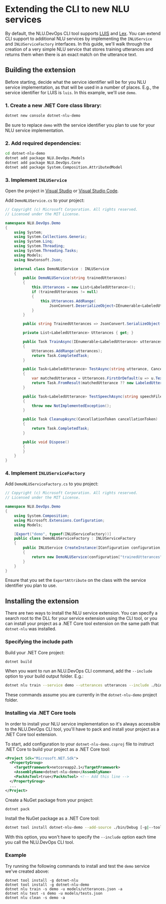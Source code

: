 # Extending the CLI to new NLU services

By default, the NLU.DevOps CLI tool supports [LUIS](https://www.luis.ai) and [Lex](https://aws.amazon.com/lex/). You can extend CLI support to additional NLU services by implementing the `INLUService` and `INLUServiceFactory` interfaces. In this guide, we'll walk through the creation of a very simple NLU service that stores training utterances and returns them when there is an exact match on the utterance text.

## Building the extension

Before starting, decide what the service identifier will be for you NLU service implementation, as that will be used in a number of places. E.g., the service identifier for LUIS is `luis`. In this example, we'll use `demo`.

### 1. Create a new .NET Core class library:
```bash
dotnet new console dotnet-nlu-demo
```

Be sure to replace `demo` with the service identifier you plan to use for your NLU service implementation.

### 2. Add required dependencies:
```bash
cd dotnet-nlu-demo
dotnet add package NLU.DevOps.Models
dotnet add package NLU.DevOps.Core
dotnet add package System.Composition.AttributedModel
```

### 3. Implement `INLUService`
Open the project in [Visual Studio](https://visualstudio.microsoft.com/downloads/) or [Visual Studio Code](https://code.visualstudio.com/).

Add `DemoNLUService.cs` to your project:
```cs
// Copyright (c) Microsoft Corporation. All rights reserved.
// Licensed under the MIT License.

namespace NLU.DevOps.Demo
{
    using System;
    using System.Collections.Generic;
    using System.Linq;
    using System.Threading;
    using System.Threading.Tasks;
    using Models;
    using Newtonsoft.Json;

    internal class DemoNLUService : INLUService
    {
        public DemoNLUService(string trainedUtterances)
        {
            this.Utterances = new List<LabeledUtterance>();
            if (trainedUtterances != null)
            {
                this.Utterances.AddRange(
                    JsonConvert.DeserializeObject<IEnumerable<LabeledUtterance>>(trainedUtterances));
            }
        }

        public string TrainedUtterances => JsonConvert.SerializeObject(this.Utterances);

        private List<LabeledUtterance> Utterances { get; }

        public Task TrainAsync(IEnumerable<LabeledUtterance> utterances, CancellationToken cancellationToken)
        {
            Utterances.AddRange(utterances);
            return Task.CompletedTask;
        }

        public Task<LabeledUtterance> TestAsync(string utterance, CancellationToken cancellationToken)
        {
            var matchedUtterance = Utterances.FirstOrDefault(u => u.Text == utterance);
            return Task.FromResult(matchedUtterance ?? new LabeledUtterance(null, null, null));
        }

        public Task<LabeledUtterance> TestSpeechAsync(string speechFile, CancellationToken cancellationToken)
        {
            throw new NotImplementedException();
        }

        public Task CleanupAsync(CancellationToken cancellationToken)
        {
            return Task.CompletedTask;
        }

        public void Dispose()
        {
        }
    }
}
```

### 4. Implement `INLUServiceFactory`
Add `DemoNLUServiceFactory.cs` to you project:
```cs
// Copyright (c) Microsoft Corporation. All rights reserved.
// Licensed under the MIT License.

namespace NLU.DevOps.Demo
{
    using System.Composition;
    using Microsoft.Extensions.Configuration;
    using Models;

    [Export("demo", typeof(INLUServiceFactory))]
    public class DemoNLUServiceFactory : INLUServiceFactory
    {
        public INLUService CreateInstance(IConfiguration configuration, string settingsPath)
        {
            return new DemoNLUService(configuration["trainedUtterances"]);
        }
    }
}
```

Ensure that you set the `ExportAttribute` on the class with the service identifier you plan to use.

## Installing the extension

There are two ways to install the NLU service extension. You can specify a search root to the DLL for your service extension using the CLI tool, or you can install your project as a .NET Core tool extension on the same path that `dotnet-nlu` was installed.

### Specifying the include path

Build your .NET Core project:
```bash
dotnet build
```

When you want to run an NLU.DevOps CLI command, add the `--include` option to your build output folder. E.g.:
```bash
dotnet nlu train --service demo --utterances utterances --include ./bin
```

These commands assume you are currently in the `dotnet-nlu-demo` project folder.

### Installing via .NET Core tools

In order to install your NLU service implementation so it's always accessible to the NLU.DevOps CLI tool, you'll have to pack and install your project as a .NET Core tool extension.

To start, add configuration to your `dotnet-nlu-demo.csproj` file to instruct .NET Core to build your project as a .NET Core tool:
```xml
<Project Sdk="Microsoft.NET.Sdk">
  <PropertyGroup>
    <TargetFramework>netcoreapp2.1</TargetFramework>
    <AssemblyName>dotnet-nlu-demo</AssemblyName>
    <PackAsTool>true</PackAsTool> <!-- Add this line -->
  </PropertyGroup>
  ...
</Project>
```

Create a NuGet package from your project:
```bash
dotnet pack
```

Install the NuGet package as a .NET Core tool:
```bash
dotnet tool install dotnet-nlu-demo --add-source ./bin/Debug [-g|--tool-path <path>]
```

With this option, you won't have to specify the `--include` option each time you call the NLU.DevOps CLI tool.

### Example

Try running the following commands to install and test the `demo` service we've created above:
```
dotnet tool install -g dotnet-nlu
dotnet tool install -g dotnet-nlu-demo
dotnet nlu train -s demo -u models/utterances.json -a
dotnet nlu test -s demo -u models/tests.json
dotnet nlu clean -s demo -a
```
